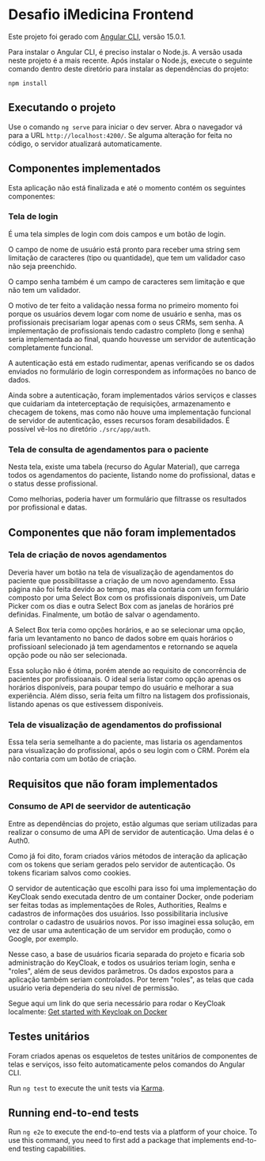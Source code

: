 # Desafio iMedicina Frontend

Este projeto foi gerado com [Angular CLI](https://github.com/angular/angular-cli), versão 15.0.1.

Para instalar o Angular CLI, é preciso instalar o Node.js. A versão usada neste projeto é a mais recente.
Após instalar o Node.js, execute o seguinte comando dentro deste diretório para instalar as dependências do projeto:

`npm install`

## Executando o projeto

Use o comando `ng serve` para iniciar o dev server. Abra o navegador vá para a URL `http://localhost:4200/`. Se alguma alteração for feita no código, o servidor atualizará automaticamente.

## Componentes implementados

Esta aplicação não está finalizada e até o momento contém os seguintes componentes:

### Tela de login
É uma tela simples de login com dois campos e um botão de login.

O campo de nome de usuário está pronto para receber uma string sem limitação de caracteres (tipo ou quantidade), que tem um validador caso não seja preenchido.

O campo senha também é um campo de caracteres sem limitação e que não tem um validador.

O motivo de ter feito a validação nessa forma no primeiro momento foi porque os usuários devem logar com nome de usuário e senha, mas os profissionais precisariam logar apenas com o seus CRMs, sem senha. A implementação de profissionais tendo cadastro completo (long e senha) seria implementada ao final, quando houvesse um servidor de autenticação completamente funcional.

A autenticação está em estado rudimentar, apenas verificando se os dados enviados no formulário de login correspondem as informações no banco de dados.

Ainda sobre a autenticação, foram implementados vários serviços e classes que cuidariam da inteterceptação de requisições, armazenamento e checagem de tokens, mas como não houve uma implementação funcional de servidor de autenticação, esses recursos foram desabilidados. É possível vê-los no diretório `./src/app/auth`.

### Tela de consulta de agendamentos para o paciente

Nesta tela, existe uma tabela (recurso do Agular Material), que carrega todos os agendamentos do paciente, listando nome do profissional, datas e o status desse profissional.

Como melhorias, poderia haver um formulário que filtrasse os resultados por profissional e datas.

## Componentes que não foram implementados
### Tela de criação de novos agendamentos

Deveria haver um botão na tela de visualização de agendamentos do paciente que possibilitasse a criação de um novo agendamento. Essa página não foi feita devido ao tempo, mas ela contaria com um formulário composto por uma Select Box com os profissionais disponíveis, um Date Picker com os dias e outra Select Box com as janelas de horários pré definidas. Finalmente, um botão de salvar o agendamento.

A Select Box teria como opções horários, e ao se selecionar uma opção, faria um levantamento no banco de dados sobre em quais horários o profissioanl selecionado já tem agendamentos e retornando se aquela opção pode ou não ser selecionada.

Essa solução não é ótima, porém atende ao requisito de concorrência de pacientes por profissioanais. O ideal seria listar como opção apenas os horários disponíveis, para poupar tempo do usuário e melhorar a sua experiência. Além disso, seria feita um filtro na listagem dos profissionais, listando apenas os que estivessem disponíveis.

### Tela de visualização de agendamentos do profissional

Essa tela seria semelhante a do paciente, mas listaria os agendamentos para visualização do profissional, após o seu login com o CRM. Porém ela não contaria com um botão de criação.

## Requisitos que não foram implementados

### Consumo de API de seervidor de autenticação
Entre as dependências do projeto, estão algumas que seriam utilizadas para realizar o consumo de uma API de servidor de autenticação. Uma delas é o Auth0.

Como já foi dito, foram criados vários métodos de interação da aplicação com os tokens que seriam gerados pelo servidor de autenticação. Os tokens ficariam salvos como cookies.

O servidor de autenticação que escolhi para isso foi uma implementação do KeyCloak sendo executada dentro de um container Docker, onde poderiam ser feitas todas as implementações de Roles, Authorities, Realms e cadastros de informações dos usuários. Isso possibilitaria inclusive controlar o cadastro de usuários novos. Por isso imaginei essa solução, em vez de usar uma autenticação de um servidor em produção, como o Google, por exemplo.

Nesse caso, a base de usuários ficaria separada do projeto e ficaria sob administração do KeyCloak, e todos os usuários teriam login, senha e "roles", além de seus devidos parâmetros. Os dados expostos para a aplicação também seriam controlados. Por terem "roles", as telas que cada usuário veria dependeria do seu nível de permissão. 

Segue aqui um link do que seria necessário para rodar o KeyCloak localmente: [Get started with Keycloak on Docker](https://www.keycloak.org/getting-started/getting-started-docker)

<!-- ## Build

Run `ng build` to build the project. The build artifacts will be stored in the `dist/` directory. -->

## Testes unitários

Foram criados apenas os esqueletos de testes unitários de componentes de telas e serviços, isso feito automaticamente pelos comandos do Angular CLI.

Run `ng test` to execute the unit tests via [Karma](https://karma-runner.github.io).

## Running end-to-end tests

Run `ng e2e` to execute the end-to-end tests via a platform of your choice. To use this command, you need to first add a package that implements end-to-end testing capabilities.